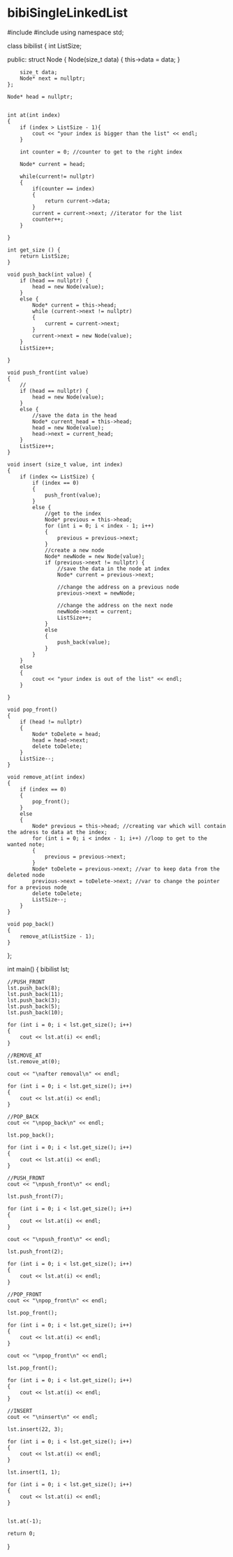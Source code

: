 # bibiSingleLinkedList
#include<string>
#include<iostream>
using namespace std;

class bibilist
{
	int ListSize;

public:
	struct Node 
	{
		Node(size_t data) {
			this->data = data;
		}

		size_t data;
		Node* next = nullptr;
	};

	Node* head = nullptr;


	int at(int index) 
	{
		if (index > ListSize - 1){
			cout << "your index is bigger than the list" << endl;
		}

		int counter = 0; //counter to get to the right index

		Node* current = head;

		while(current!= nullptr)
		{
			if(counter == index)
			{
				return current->data;
			}
			current = current->next; //iterator for the list
			counter++;
		}

	}
	
	int get_size () {
		return ListSize;
	}

	void push_back(int value) {
		if (head == nullptr) {
			head = new Node(value);
		}
		else {
			Node* current = this->head;
			while (current->next != nullptr)
			{
				current = current->next;
			}
			current->next = new Node(value);
		}
		ListSize++;
		
	}

	void push_front(int value)
	{
		//
		if (head == nullptr) {
			head = new Node(value);
		}
		else {
			//save the data in the head
			Node* current_head = this->head;
			head = new Node(value);
			head->next = current_head;
		}
		ListSize++;
	}

	void insert (size_t value, int index)
	{
		if (index <= ListSize) {
			if (index == 0)
			{
				push_front(value);
			}
			else {
				//get to the index
				Node* previous = this->head;
				for (int i = 0; i < index - 1; i++)
				{
					previous = previous->next;
				}
				//create a new node
				Node* newNode = new Node(value);
				if (previous->next != nullptr) {
					//save the data in the node at index
					Node* current = previous->next;

					//change the address on a previous node
					previous->next = newNode;

					//change the address on the next node
					newNode->next = current;
					ListSize++;
				}
				else
				{
					push_back(value);
				}
			}
		}
		else 
		{
			cout << "your index is out of the list" << endl;
		}

	}

	void pop_front()
	{
		if (head != nullptr)
		{
			Node* toDelete = head;
			head = head->next;
			delete toDelete;
		}
		ListSize--;
	}

	void remove_at(int index)
	{
		if (index == 0) 
		{
			pop_front();
		}
		else 
		{
			Node* previous = this->head; //creating var which will contain the adress to data at the index; 
			for (int i = 0; i < index - 1; i++) //loop to get to the wanted note;
			{
				previous = previous->next;
			}
			Node* toDelete = previous->next; //var to keep data from the deleted node
			previous->next = toDelete->next; //var to change the pointer for a previous node
			delete toDelete;
			ListSize--;
		}
	}

	void pop_back()
	{
		remove_at(ListSize - 1);
	}

};


int main()
{
	bibilist lst;

	//PUSH_FRONT
	lst.push_back(8);
	lst.push_back(11);
	lst.push_back(3);
	lst.push_back(5);
	lst.push_back(10);

	for (int i = 0; i < lst.get_size(); i++)
	{
		cout << lst.at(i) << endl;
	}

	//REMOVE_AT
	lst.remove_at(0);

	cout << "\nafter removal\n" << endl;

	for (int i = 0; i < lst.get_size(); i++)
	{
		cout << lst.at(i) << endl;
	}

	//POP_BACK
	cout << "\npop_back\n" << endl;

	lst.pop_back();

	for (int i = 0; i < lst.get_size(); i++)
	{
		cout << lst.at(i) << endl;
	}

	//PUSH_FRONT
	cout << "\npush_front\n" << endl;

	lst.push_front(7);

	for (int i = 0; i < lst.get_size(); i++)
	{
		cout << lst.at(i) << endl;
	}

	cout << "\npush_front\n" << endl;

	lst.push_front(2);

	for (int i = 0; i < lst.get_size(); i++)
	{
		cout << lst.at(i) << endl;
	}

	//POP_FRONT
	cout << "\npop_front\n" << endl;

	lst.pop_front();

	for (int i = 0; i < lst.get_size(); i++)
	{
		cout << lst.at(i) << endl;
	}

	cout << "\npop_front\n" << endl;

	lst.pop_front();

	for (int i = 0; i < lst.get_size(); i++)
	{
		cout << lst.at(i) << endl;
	}

	//INSERT
	cout << "\ninsert\n" << endl;

	lst.insert(22, 3);

	for (int i = 0; i < lst.get_size(); i++)
	{
		cout << lst.at(i) << endl;
	}

	lst.insert(1, 1);

	for (int i = 0; i < lst.get_size(); i++)
	{
		cout << lst.at(i) << endl;
	}


	lst.at(-1);

	return 0;
}
